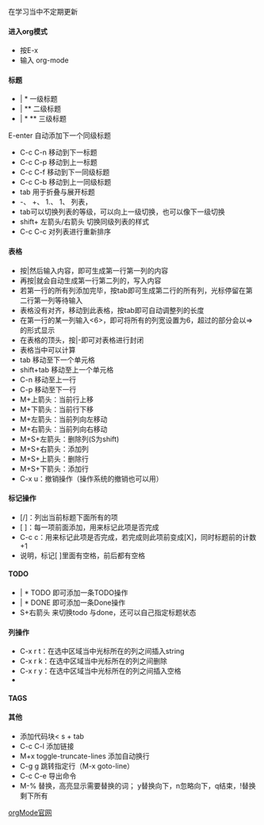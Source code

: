 
在学习当中不定期更新

#### 进入org模式 ####
* 按E-x
* 输入 org-mode

#### 标题 ####

* | *  一级标题
* | ** 二级标题
* | * ** 三级标题

E-enter 自动添加下一个同级标题

* C-c C-n 移动到下一标题
* C-c C-p 移动到上一标题
* C-c C-f 移动到下一同级标题
* C-c C-b 移动到上一同级标题
* tab 用于折叠与展开标题
* -、 +、 1.、 1、 列表，
* tab可以切换列表的等级，可以向上一级切换，也可以像下一级切换
* shift+ 左箭头/右箭头 切换同级列表的样式
* C-c C-c 对列表进行重新排序

#### 表格 ####
* 按|然后输入内容，即可生成第一行第一列的内容
* 再按|就会自动生成第一行第二列的，写入内容
* 若第一行的所有列添加完毕，按tab即可生成第二行的所有列，光标停留在第二行第一列等待输入
* 表格没有对齐，移动到此表格，按tab即可自动调整列的长度
* 在第一行的某一列输入<6>，即可将所有的列宽设置为6，超过的部分会以=>的形式显示
* 在表格的顶头，按|-即可对表格进行封闭
* 表格当中可以计算
* tab 移动至下一个单元格
* shift+tab 移动至上一个单元格
* C-n 移动至上一行
* C-p 移动至下一行
* M+上箭头：当前行上移
* M+下箭头：当前行下移
* M+左箭头：当前列向左移动
* M+右箭头：当前列向右移动
* M+S+左箭头：删除列(S为shift)
* M+S+右箭头：添加列
* M+S+上箭头：删除行
* M+S+下箭头：添加行
* C-x u：撤销操作（操作系统的撤销也可以用）

#### 标记操作 ####
* [/]：列出当前标题下面所有的项
* [ ]：每一项前面添加，用来标记此项是否完成
* C-c c：用来标记此项是否完成，若完成则此项前变成[X]，同时标题前的计数+1
* 说明，标记[ ]里面有空格，前后都有空格
#### TODO  ####
* | * TODO 即可添加一条TODO操作
* | * DONE 即可添加一条Done操作
* S+右箭头  来切换todo 与done，还可以自己指定标题状态

#### 列操作 ####
* C-x r t：在选中区域当中光标所在的列之间插入string
* C-x r k：在选中区域当中光标所在的列之间删除
* C-x r y：在选中区域当中光标所在的列之间插入空格
* 
#### TAGS ####



#### 其他 ####

* 添加代码块< s + tab  
* C-c C-l 添加链接
* M+x toggle-truncate-lines 添加自动换行
* C-g g 跳转指定行（M-x goto-line）
* C-c C-e 导出命令
* M-% 替换，高亮显示需要替换的词； y替换向下，n忽略向下，q结束，!替换剩下所有


[orgMode官网](orgmode.org)




